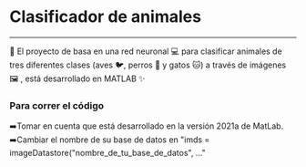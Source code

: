 # Clasificador de animales
---
📝 El proyecto de basa en una red neuronal 💻 para clasificar animales de tres diferentes clases (aves 🐦, perros 🐶 y gatos 🐱) a través de imágenes 🖼️ , está desarrollado en MATLAB ✨

### Para correr el código 
➡️Tomar en cuenta que está desarrollado en la versión 2021a de MatLab.
➡️Cambiar el nombre de su base de datos en "imds = imageDatastore("nombre_de_tu_base_de_datos", ..."
